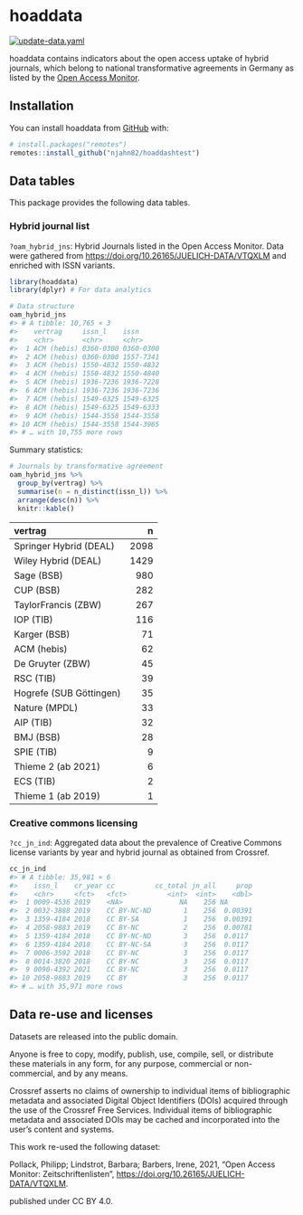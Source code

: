 
<!-- README.md is generated from README.Rmd. Please edit that file -->

# hoaddata

<!-- badges: start -->

[![update-data.yaml](https://github.com/njahn82/hoaddashtest/actions/workflows/update-data.yaml/badge.svg)](https://github.com/njahn82/hoaddashtest/actions/workflows/update-data.yaml)

<!-- badges: end -->

hoaddata contains indicators about the open access uptake of hybrid
journals, which belong to national transformative agreements in Germany
as listed by the [Open Access
Monitor](https://open-access-monitor.de/#/publications).

## Installation

You can install hoaddata from [GitHub](https://github.com/) with:

``` r
# install.packages("remotes")
remotes::install_github("njahn82/hoaddashtest")
```

## Data tables

This package provides the following data tables.

### Hybrid journal list

`?oam_hybrid_jns`: Hybrid Journals listed in the Open Access Monitor.
Data were gathered from <https://doi.org/10.26165/JUELICH-DATA/VTQXLM>
and enriched with ISSN variants.

``` r
library(hoaddata)
library(dplyr) # For data analytics

# Data structure
oam_hybrid_jns
#> # A tibble: 10,765 × 3
#>    vertrag     issn_l    issn     
#>    <chr>       <chr>     <chr>    
#>  1 ACM (hebis) 0360-0300 0360-0300
#>  2 ACM (hebis) 0360-0300 1557-7341
#>  3 ACM (hebis) 1550-4832 1550-4832
#>  4 ACM (hebis) 1550-4832 1550-4840
#>  5 ACM (hebis) 1936-7236 1936-7228
#>  6 ACM (hebis) 1936-7236 1936-7236
#>  7 ACM (hebis) 1549-6325 1549-6325
#>  8 ACM (hebis) 1549-6325 1549-6333
#>  9 ACM (hebis) 1544-3558 1544-3558
#> 10 ACM (hebis) 1544-3558 1544-3965
#> # … with 10,755 more rows
```

Summary statistics:

``` r
# Journals by transformative agreement
oam_hybrid_jns %>%
  group_by(vertrag) %>%
  summarise(n = n_distinct(issn_l)) %>%
  arrange(desc(n)) %>%
  knitr::kable()
```

| vertrag                 |    n |
|:------------------------|-----:|
| Springer Hybrid (DEAL)  | 2098 |
| Wiley Hybrid (DEAL)     | 1429 |
| Sage (BSB)              |  980 |
| CUP (BSB)               |  282 |
| TaylorFrancis (ZBW)     |  267 |
| IOP (TIB)               |  116 |
| Karger (BSB)            |   71 |
| ACM (hebis)             |   62 |
| De Gruyter (ZBW)        |   45 |
| RSC (TIB)               |   39 |
| Hogrefe (SUB Göttingen) |   35 |
| Nature (MPDL)           |   33 |
| AIP (TIB)               |   32 |
| BMJ (BSB)               |   28 |
| SPIE (TIB)              |    9 |
| Thieme 2 (ab 2021)      |    6 |
| ECS (TIB)               |    2 |
| Thieme 1 (ab 2019)      |    1 |

### Creative commons licensing

`?cc_jn_ind`: Aggregated data about the prevalence of Creative Commons
license variants by year and hybrid journal as obtained from Crossref.

``` r
cc_jn_ind
#> # A tibble: 35,981 × 6
#>    issn_l    cr_year cc          cc_total jn_all     prop
#>    <chr>     <fct>   <fct>          <int>  <int>    <dbl>
#>  1 0009-4536 2019    <NA>              NA    256 NA      
#>  2 0032-3888 2019    CC BY-NC-ND        1    256  0.00391
#>  3 1359-4184 2018    CC BY-SA           1    256  0.00391
#>  4 2058-9883 2019    CC BY-NC           2    256  0.00781
#>  5 1359-4184 2018    CC BY-NC-ND        3    256  0.0117 
#>  6 1359-4184 2018    CC BY-NC-SA        3    256  0.0117 
#>  7 0006-3592 2018    CC BY-NC           3    256  0.0117 
#>  8 0014-3820 2018    CC BY-NC           3    256  0.0117 
#>  9 0090-4392 2021    CC BY-NC           3    256  0.0117 
#> 10 2058-9883 2019    CC BY              3    256  0.0117 
#> # … with 35,971 more rows
```

## Data re-use and licenses

Datasets are released into the public domain.

Anyone is free to copy, modify, publish, use, compile, sell, or
distribute these materials in any form, for any purpose, commercial or
non-commercial, and by any means.

Crossref asserts no claims of ownership to individual items of
bibliographic metadata and associated Digital Object Identifiers (DOIs)
acquired through the use of the Crossref Free Services. Individual items
of bibliographic metadata and associated DOIs may be cached and
incorporated into the user’s content and systems.

This work re-used the following dataset:

Pollack, Philipp; Lindstrot, Barbara; Barbers, Irene, 2021, “Open Access
Monitor: Zeitschriftenlisten”,
<https://doi.org/10.26165/JUELICH-DATA/VTQXLM>.

published under CC BY 4.0.
